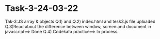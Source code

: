 # Task-3-24-03-22
 Tak-3:JS array &amp; objects
Q.1) and Q.2) index.html and tesk3.js file uploaded
Q.3)Read about the difference between window, screen and document in javascript==> Done
Q.4) Codekata practice==> In process
